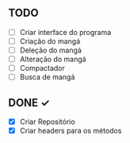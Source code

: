 
## TODO
- [ ]  Criar interface do programa
- [ ]  Criação do mangá
- [ ]  Deleção do mangá
- [ ]  Alteração do mangá
- [ ]  Compactador
- [ ]  Busca de mangá
## DONE ✓
- [X]  Criar Repositório 
- [X]  Criar headers para os métodos